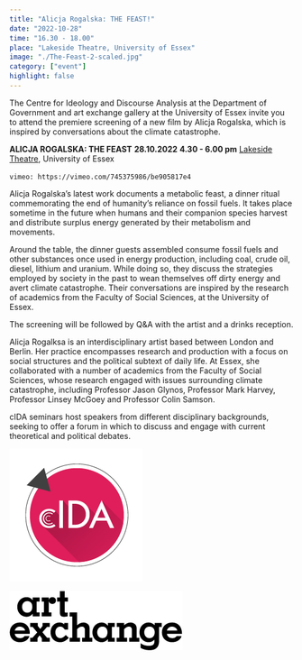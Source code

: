 ```yaml
---
title: "Alicja Rogalska: THE FEAST!"
date: "2022-10-28"
time: "16.30 - 18.00"
place: "Lakeside Theatre, University of Essex"
image: "./The-Feast-2-scaled.jpg"
category: ["event"]
highlight: false
---
```


The Centre for Ideology and Discourse Analysis at the Department of Government and art exchange gallery at the University of Essex invite you to attend the premiere screening of a new film by Alicja Rogalska, which is inspired by conversations about the climate catastrophe. 
  
**ALICJA ROGALSKA: THE FEAST**
**28.10.2022** 
**4.30 - 6.00 pm**
[Lakeside Theatre](https://www.artexchange.org.uk/event/alicja-rogalska-the-feast/), University of Essex


`vimeo: https://vimeo.com/745375986/be905817e4`

 
Alicja Rogalska’s latest work documents a metabolic feast, a dinner ritual commemorating the end of humanity’s reliance on fossil fuels. It takes place sometime in the future when humans and their companion species harvest and distribute surplus energy generated by their metabolism and movements.

Around the table, the dinner guests assembled consume fossil fuels and other substances once used in energy production, including coal, crude oil, diesel, lithium and uranium. While doing so, they discuss the strategies employed by society in the past to wean themselves off dirty energy and avert climate catastrophe. Their conversations are inspired by the research of academics from the Faculty of Social Sciences, at the University of Essex.
 
The screening will be followed by Q&A with the artist and a drinks reception.
 
Alicja Rogalksa is an interdisciplinary artist based between London and Berlin. Her practice encompasses research and production with a focus on social structures and the political subtext of daily life. At Essex, she collaborated with a number of academics from the Faculty of Social Sciences, whose research engaged with issues surrounding climate catastrophe, including Professor Jason Glynos, Professor Mark Harvey, Professor Linsey McGoey and Professor Colin Samson.

cIDA seminars host speakers from different disciplinary backgrounds, seeking to offer a forum in which to discuss and engage with current theoretical and political debates.

![The cida logo](CIDA_Logo_Small.png 'The Centre for Ideology and Discourse Analysis at the Department of Government')

![The art exchange logo](logo.png 'Art exchange gallery at the University of Essex')

